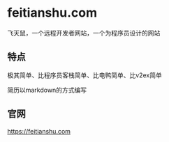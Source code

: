 # feitianshu.com
飞天鼠，一个远程开发者网站，一个为程序员设计的网站

## 特点
极其简单、比程序员客栈简单、比电鸭简单、比v2ex简单

简历以markdown的方式编写

## 官网
https://feitianshu.com

